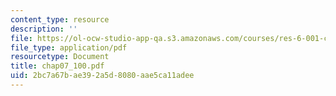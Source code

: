 ```yaml
---
content_type: resource
description: ''
file: https://ol-ocw-studio-app-qa.s3.amazonaws.com/courses/res-6-001-continuum-electromechanics-spring-2009/2bc7a67bae392a5d8080aae5ca11adee_chap07_100.pdf
file_type: application/pdf
resourcetype: Document
title: chap07_100.pdf
uid: 2bc7a67b-ae39-2a5d-8080-aae5ca11adee
---
```

